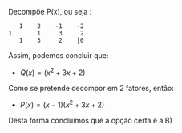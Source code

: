 Decompõe P(x), ou seja : 

       1    2    -1    -2
    1       1     3     2
       1    3     2    |0

 

Assim, podemos concluir que:
 
 - $Q(x) = (x^{2}+3x+2)$ 

 Como se pretende decompor em 2 fatores, então: 

  - $P(x) = (x-1) (x^{2}+3x+2)$ 

Desta forma concluímos que a opção certa é a B)


